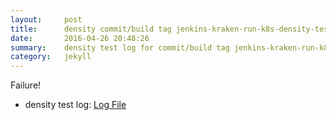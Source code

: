 ```yaml
---
layout:     post
title:      density commit/build tag jenkins-kraken-run-k8s-density-tests-58-3
date:       2016-04-26 20:48:26
summary:    density test log for commit/build tag jenkins-kraken-run-k8s-density-tests-58-3.
category:   jekyll
---
```


Failure!

- density test log: [Log File](http://s3-us-west-2.amazonaws.com/kraken-e2e-logs/density/jenkins-kraken-run-k8s-density-tests-58-3.log)
